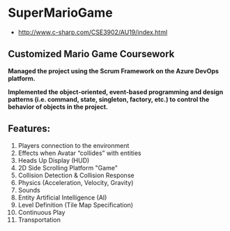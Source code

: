 # SuperMarioGame
- http://www.c-sharp.com/CSE3902/AU19/index.html
## Customized Mario Game Coursework

**Managed the project using the Scrum Framework on the Azure DevOps platform.**

**Implemented the object-oriented, event-based programming and design patterns (i.e. command, state, singleton, factory, etc.) to control the behavior of objects in the project.**

## Features:
1. Players connection to the environment
2. Effects when Avatar “collides” with entities
3. Heads Up Display (HUD)
4. 2D Side Scrolling Platform "Game"
5. Collision Detection & Collision Response
6. Physics (Acceleration, Velocity, Gravity)
7. Sounds
8. Entity Artificial Intelligence (AI)
9. Level Definition (Tile Map Specification)
10. Continuous Play
11. Transportation
